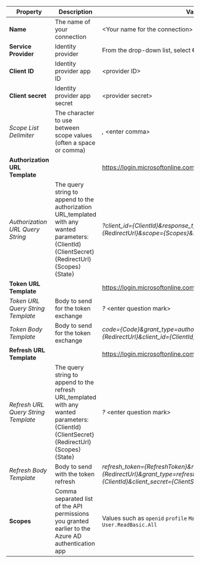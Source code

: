 <!-- Oauth 2 generic provider settings -->
| **Property** | **Description** | **Value** |
|---|---|---|
|**Name** | The name of your connection | \<Your name for the connection\> <img width="300px">|
| **Service Provider**| Identity provider | From the drop-down list, select **Oauth 2 Generic Provider** |
|**Client ID** | Identity provider app ID| \<provider ID\> |
|**Client secret** | Identity provider app secret| <provider secret\> |
|*Scope List Delimiter*|The character to use between scope values (often a space or comma) | *,* \<enter comma\> |
|**Authorization URL Template** || https://login.microsoftonline.com/common/oauth2/v2.0/authorize |
|*Authorization URL Query String* |The query string to append to the authorization URL,templated with any wanted parameters: {ClientId} {ClientSecret} {RedirectUrl} {Scopes} {State}| *?client_id={ClientId}&response_type=code&redirect_uri={RedirectUrl}&scope={Scopes}&state={State}* |
|**Token URL Template** | | https://login.microsoftonline.com/common/oauth2/v2.0/token |
|*Token URL Query String Template* | Body to send for the token exchange |*?* \<enter question mark\>|
|*Token Body Template* | Body to send for the token exchange | *code={Code}&grant_type=authorization_code&redirect_uri={RedirectUrl}&client_id={ClientId}&client_secret={ClientSecret}* |
|**Refresh URL Template** | | https://login.microsoftonline.com/common/oauth2/v2.0/token |
|*Refresh URL Query String Template* |The query string to append to the refresh URL,templated with any wanted parameters: {ClientId} {ClientSecret} {RedirectUrl} {Scopes} {State} |*?* \<enter question mark\>|
|*Refresh Body Template* | Body to send with the token refresh | *refresh_token={RefreshToken}&redirect_uri={RedirectUrl}&grant_type=refresh_token&client_id={ClientId}&client_secret={ClientSecret}* |
|**Scopes** | Comma separated list of the API permissions you granted earlier to the Azure AD authentication app | Values such as `openid` `profile` `Mail.Read` `Mail.Send` `User.Read` `User.ReadBasic.All`|
